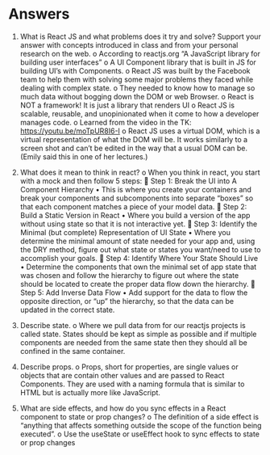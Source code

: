 # Answers

1. What is React JS and what problems does it try and solve? Support your answer with concepts introduced in class and from your personal research on the web.
    o  According to reactjs.org “A JavaScript library for building user interfaces”
    o  A UI Component library that is built in JS for building UI’s with Components. 
    o  React JS was built by the Facebook team to help them with solving some major problems they faced while dealing with complex state.
    o  They needed to know how to manage so much data without bogging down the DOM or web Browser.
    o  React is NOT a framework! It is just a library that renders UI
    o  React JS is scalable, reusable, and unopinionated when it come to how a developer manages code. 
    o  Learned from the video in the TK: https://youtu.be/moTpUR8I6-I
    o  React JS uses a virtual DOM, which is a virtual representation of what the DOM will be. It works similarly to a screen shot and can’t be edited in the way that a usual DOM can be. (Emily said this in one of her lectures.)



2. What does it mean to think in react?
    o  When you think in react, you start with a mock and then follow 5 steps:
          Step 1: Break the UI into A Component Hierarchy
            •  This is where you create your containers and break your components and subcomponents into separate “boxes” so that each component matches a piece of your model data.
          Step 2: Build a Static Version in React
            •	Where you build a version of the app without using state so that it is not interactive yet.
          Step 3: Identify the Minimal (but complete) Representation of UI State
            •  Where you determine the minimal amount of state needed for your app and, using the DRY method, figure out what state or states you want/need to use to accomplish your goals.
          Step 4: Identify Where Your State Should Live
            •  Determine the components that own the minimal set of app state that was chosen and follow the hierarchy to figure out where the state should be located to create the proper data flow down the hierarchy.
          Step 5: Add Inverse Data Flow
            •  Add support for the data to flow the opposite direction, or “up” the hierarchy, so that the data can be updated in the correct state.



3. Describe state.
    o  Where we pull data from for our reactjs projects is called state. States should be kept as simple as possible and if multiple components are needed from the same state then they should all be confined in the same container.


4. Describe props.
    o  Props, short for properties, are single values or objects that are contain other values and are passed to React Components. They are used with a naming formula that is similar to HTML but is actually more like JavaScript.


5. What are side effects, and how do you sync effects in a React component to state or prop changes?
    o  The definition of a side effect is “anything that affects something outside the scope of the function being executed”.
    o  Use the useState or useEffect hook to sync effects to state or prop changes

